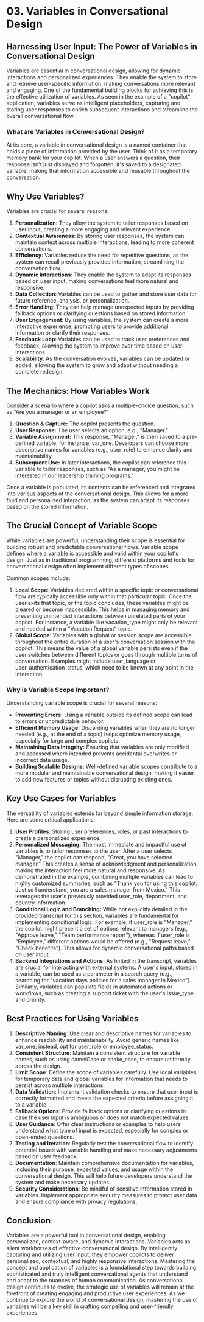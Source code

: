 # 03. Variables in Conversational Design

## Harnessing User Input: The Power of Variables in Conversational Design
Variables are essential in conversational design, allowing for dynamic interactions and personalized experiences. They enable the system to store and retrieve user-specific information, making conversations more relevant and engaging. One of the fundamental building blocks for achieving this is the effective utilization of variables. As seen in the example of a "copilot" application, variables serve as intelligent placeholders, capturing and storing user responses to enrich subsequent interactions and streamline the overall conversational flow.

### What are Variables in Conversational Design?
At its core, a variable in conversational design is a named container that holds a piece of information provided by the user. Think of it as a temporary memory bank for your copilot. When a user answers a question, their response isn't just displayed and forgotten; it's saved to a designated variable, making that information accessible and reusable throughout the conversation.

## Why Use Variables?
Variables are crucial for several reasons:
1. **Personalization**: They allow the system to tailor responses based on user input, creating a more engaging and relevant experience.
1. **Contextual Awareness**: By storing user responses, the system can maintain context across multiple interactions, leading to more coherent conversations.
1. **Efficiency**: Variables reduce the need for repetitive questions, as the system can recall previously provided information, streamlining the conversation flow.
1. **Dynamic Interactions**: They enable the system to adapt its responses based on user input, making conversations feel more natural and responsive.
1. **Data Collection**: Variables can be used to gather and store user data for future reference, analysis, or personalization.
1. **Error Handling**: They can help manage unexpected inputs by providing fallback options or clarifying questions based on stored information.
1. **User Engagement**: By using variables, the system can create a more interactive experience, prompting users to provide additional information or clarify their responses.
1. **Feedback Loop**: Variables can be used to track user preferences and feedback, allowing the system to improve over time based on user interactions.
1. **Scalability**: As the conversation evolves, variables can be updated or added, allowing the system to grow and adapt without needing a complete redesign.

## The Mechanics: How Variables Work
Consider a scenario where a copilot asks a multiple-choice question, such as "Are you a manager or an employee?"
1. **Question & Capture:** The copilot presents the question.
1. **User Response:** The user selects an option, e.g., "Manager."
1. **Variable Assignment:** This response, "Manager," is then saved to a pre-defined variable, for instance, var_one. Developers can choose more descriptive names for variables (e.g., user_role) to enhance clarity and maintainability.
1. **Subsequent Use:** In later interactions, the copilot can reference this variable to tailor responses, such as "As a manager, you might be interested in our leadership training programs."

Once a variable is populated, its contents can be referenced and integrated into various aspects of the conversational design.
This allows for a more fluid and personalized interaction, as the system can adapt its responses based on the stored information.

## The Crucial Concept of Variable Scope
While variables are powerful, understanding their scope is essential for building robust and predictable conversational flows. Variable scope defines where a variable is accessible and valid within your copilot's design. Just as in traditional programming, different platforms and tools for conversational design often implement different types of scopes.

Common scopes include:
1. **Local Scope**: Variables declared within a specific topic or conversational flow are typically accessible only within that particular topic. Once the user exits that topic, or the topic concludes, these variables might be cleared or become inaccessible. This helps in managing memory and preventing unintended interactions between unrelated parts of your copilot. For instance, a variable like vacation_type might only be relevant and needed within a "Vacation Request" topic.
1. **Global Scope**: Variables with a global or session scope are accessible throughout the entire duration of a user's conversation session with the copilot. This means the value of a global variable persists even if the user switches between different topics or goes through multiple turns of conversation. Examples might include user_language or user_authentication_status, which need to be known at any point in the interaction.

### Why is Variable Scope Important?
Understanding variable scope is crucial for several reasons:
- **Preventing Errors:** Using a variable outside its defined scope can lead to errors or unpredictable behavior.
- **Efficient Memory Usage:** Discarding variables when they are no longer needed (e.g., at the end of a topic) helps optimize memory usage, especially for large and complex copilots.
- **Maintaining Data Integrity:** Ensuring that variables are only modified and accessed where intended prevents accidental overwrites or incorrect data usage.
- **Building Scalable Designs:** Well-defined variable scopes contribute to a more modular and maintainable conversational design, making it easier to add new features or topics without disrupting existing ones.

## Key Use Cases for Variables
The versatility of variables extends far beyond simple information storage. Here are some critical applications:
1. **User Profiles**: Storing user preferences, roles, or past interactions to create a personalized experience.
1. **Personalized Messaging:** The most immediate and impactful use of variables is to tailor responses to the user. After a user selects "Manager," the copilot can respond, "Great, you have selected manager." This creates a sense of acknowledgment and personalization, making the interaction feel more natural and responsive. As demonstrated in the example, combining multiple variables can lead to highly customized summaries, such as "Thank you for using this copilot. Just so I understand, you are a sales manager from Mexico." This leverages the user's previously provided user_role, department, and country information.
1. **Conditional Logic and Branching:** While not explicitly detailed in the provided transcript for this section, variables are fundamental for implementing conditional logic. For example, if user_role is "Manager," the copilot might present a set of options relevant to managers (e.g., "Approve leave," "Team performance report"), whereas if user_role is "Employee," different options would be offered (e.g., "Request leave," "Check benefits"). This allows for dynamic conversational paths based on user input.
1. **Backend Integrations and Actions:** As hinted in the transcript, variables are crucial for interacting with external systems. A user's input, stored in a variable, can be used as a parameter in a search query (e.g., searching for "vacation days policies for a sales manager in Mexico"). Similarly, variables can populate fields in automated actions or workflows, such as creating a support ticket with the user's issue_type and priority.


## Best Practices for Using Variables
1. **Descriptive Naming**: Use clear and descriptive names for variables to enhance readability and maintainability. Avoid generic names like var_one; instead, opt for user_role or employee_status.
1. **Consistent Structure**: Maintain a consistent structure for variable names, such as using camelCase or snake_case, to ensure uniformity across the design.
1. **Limit Scope**: Define the scope of variables carefully. Use local variables for temporary data and global variables for information that needs to persist across multiple interactions.
1. **Data Validation**: Implement validation checks to ensure that user input is correctly formatted and meets the expected criteria before assigning it to a variable.
1. **Fallback Options**: Provide fallback options or clarifying questions in case the user input is ambiguous or does not match expected values.
1. **User Guidance**: Offer clear instructions or examples to help users understand what type of input is expected, especially for complex or open-ended questions.
1. **Testing and Iteration**: Regularly test the conversational flow to identify potential issues with variable handling and make necessary adjustments based on user feedback.
1. **Documentation**: Maintain comprehensive documentation for variables, including their purpose, expected values, and usage within the conversational design. This will help future developers understand the system and make necessary updates.
1. **Security Considerations**: Be mindful of sensitive information stored in variables. Implement appropriate security measures to protect user data and ensure compliance with privacy regulations.

## Conclusion
Variables are a powerful tool in conversational design, enabling personalized, context-aware, and dynamic interactions. Variables acts as silent workhorses of effective conversational design. By intelligently capturing and utilizing user input, they empower copilots to deliver personalized, contextual, and highly responsive interactions. Mastering the concept and application of variables is a foundational step towards building sophisticated and truly intelligent conversational agents that understand and adapt to the nuances of human communication. As conversational design continues to evolve, the strategic use of variables will remain at the forefront of creating engaging and productive user experiences. As we continue to explore the world of conversational design, mastering the use of variables will be a key skill in crafting compelling and user-friendly experiences.